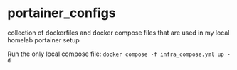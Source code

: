 # portainer_configs
collection of dockerfiles and docker compose files that are used in my local homelab portainer setup

Run the only local compose file:
`docker compose -f infra_compose.yml up -d`
